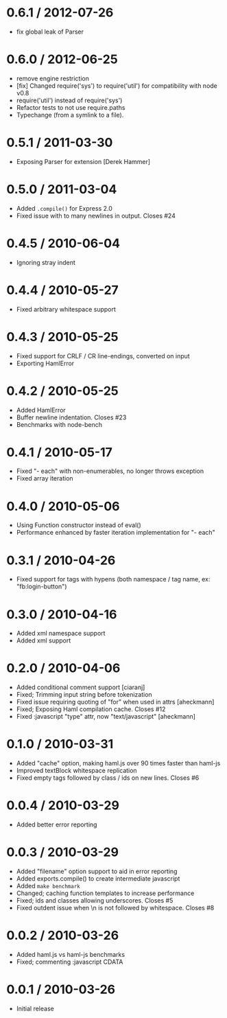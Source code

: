 
0.6.1 / 2012-07-26 
==================

  * fix global leak of Parser

0.6.0 / 2012-06-25 
==================

  * remove engine restriction
  * [fix] Changed require('sys') to require('util') for compatibility with node v0.8
  * require('util') instead of require('sys')
  * Refactor tests to not use require.paths
  * Typechange (from a symlink to a file).

0.5.1 / 2011-03-30 
==================

  * Exposing Parser for extension [Derek Hammer]

0.5.0 / 2011-03-04 
==================

  * Added `.compile()` for Express 2.0
  * Fixed issue with to many newlines in output. Closes #24

0.4.5 / 2010-06-04
==================

  * Ignoring stray indent

0.4.4 / 2010-05-27
==================

  * Fixed arbitrary whitespace support

0.4.3 / 2010-05-25
==================

  * Fixed support for CRLF / CR line-endings, converted on input
  * Exporting HamlError

0.4.2 / 2010-05-25
==================

  * Added HamlError
  * Buffer newline indentation. Closes #23
  * Benchmarks with node-bench

0.4.1 / 2010-05-17
==================

  * Fixed "- each" with non-enumerables, no longer throws exception
  * Fixed array iteration

0.4.0 / 2010-05-06
==================

  * Using Function constructor instead of eval()
  * Performance enhanced by faster iteration implementation for "- each"

0.3.1 / 2010-04-26
==================

  * Fixed support for tags with hypens (both namespace / tag name, ex: "fb:login-button")

0.3.0 / 2010-04-16
==================

  * Added xml namespace support
  * Added xml support

0.2.0 / 2010-04-06
==================

  * Added conditional comment support [ciaranj]
  * Fixed; Trimming input string before tokenization
  * Fixed issue requiring quoting of "for" when used in attrs [aheckmann]
  * Fixed; Exposing Haml compilation cache. Closes #12
  * Fixed :javascript "type" attr, now "text/javascript" [aheckmann]

0.1.0 / 2010-03-31
==================

  * Added "cache" option, making haml.js over 90 times faster than haml-js
  * Improved textBlock whitespace replication
  * Fixed empty tags followed by class / ids on new lines. Closes #6

0.0.4 / 2010-03-29
==================

  * Added better error reporting

0.0.3 / 2010-03-29
==================

  * Added "filename" option support to aid in error reporting
  * Added exports.compile() to create intermediate javascript
  * Added `make benchmark`
  * Changed; caching function templates to increase performance
  * Fixed; ids and classes allowing underscores. Closes #5
  * Fixed outdent issue when \n is not followed by whitespace. Closes #8

0.0.2 / 2010-03-26
==================

  * Added haml.js vs haml-js benchmarks
  * Fixed; commenting :javascript CDATA

0.0.1 / 2010-03-26
==================

  * Initial release
